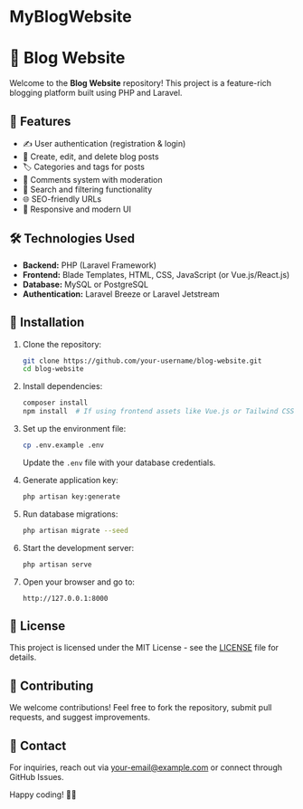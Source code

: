 # MyBlogWebsite
# 📝 Blog Website

Welcome to the **Blog Website** repository! This project is a feature-rich blogging platform built using PHP and Laravel.

## 🚀 Features

- ✍️ User authentication (registration & login)
- 📰 Create, edit, and delete blog posts
- 🏷️ Categories and tags for posts
- 💬 Comments system with moderation
- 🔎 Search and filtering functionality
- 🌐 SEO-friendly URLs
- 🎨 Responsive and modern UI


## 🛠️ Technologies Used

- **Backend:** PHP (Laravel Framework)
- **Frontend:** Blade Templates, HTML, CSS, JavaScript (or Vue.js/React.js)
- **Database:** MySQL or PostgreSQL
- **Authentication:** Laravel Breeze or Laravel Jetstream

## 📂 Installation

1. Clone the repository:
   ```bash
   git clone https://github.com/your-username/blog-website.git
   cd blog-website
   ```

2. Install dependencies:
   ```bash
   composer install
   npm install  # If using frontend assets like Vue.js or Tailwind CSS
   ```

3. Set up the environment file:
   ```bash
   cp .env.example .env
   ```
   Update the `.env` file with your database credentials.

4. Generate application key:
   ```bash
   php artisan key:generate
   ```

5. Run database migrations:
   ```bash
   php artisan migrate --seed
   ```

6. Start the development server:
   ```bash
   php artisan serve
   ```

7. Open your browser and go to:
   ```
   http://127.0.0.1:8000
   ```

## 📜 License

This project is licensed under the MIT License - see the [LICENSE](LICENSE) file for details.

## 🙌 Contributing

We welcome contributions! Feel free to fork the repository, submit pull requests, and suggest improvements.

## 📧 Contact

For inquiries, reach out via [your-email@example.com](mailto:your-email@example.com) or connect through GitHub Issues.

Happy coding! 📝🚀
